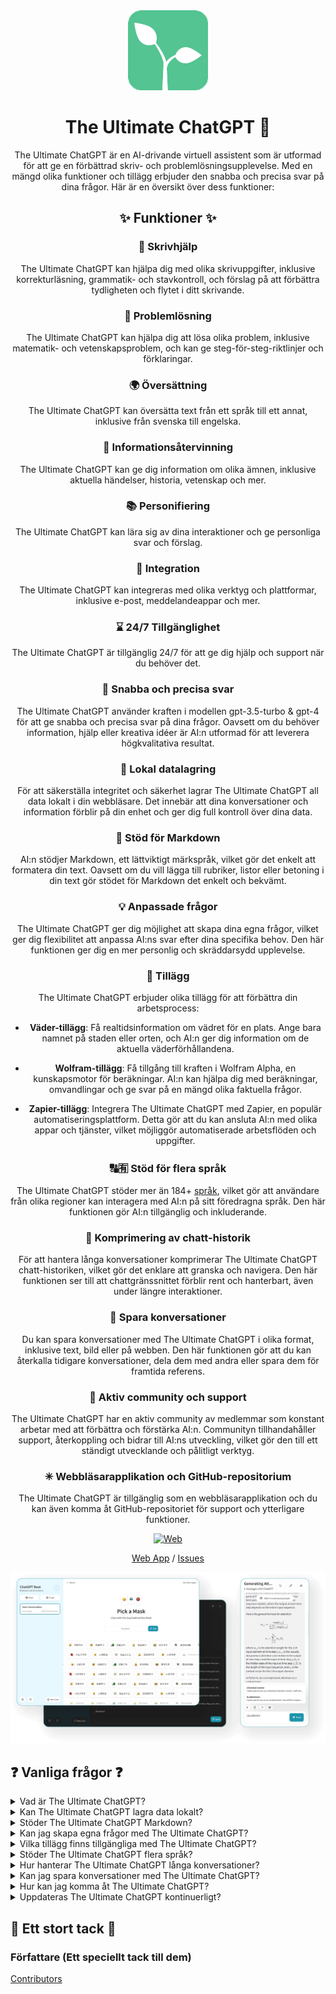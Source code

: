 <div align="center">
<img src="./docs/images/icon.png" alt="The Ultimate ChatGPT Icon"/>

<h1 align="center">The Ultimate ChatGPT 🌟</h1>

The Ultimate ChatGPT är en AI-drivande virtuell assistent som är utformad för att ge en förbättrad skriv- och problemlösningsupplevelse. Med en mängd olika funktioner och tillägg erbjuder den snabba och precisa svar på dina frågor. Här är en översikt över dess funktioner:

## ✨ Funktioner ✨

### 📝 Skrivhjälp
The Ultimate ChatGPT kan hjälpa dig med olika skrivuppgifter, inklusive korrekturläsning, grammatik- och stavkontroll, och förslag på att förbättra tydligheten och flytet i ditt skrivande.

### 💭 Problemlösning
The Ultimate ChatGPT kan hjälpa dig att lösa olika problem, inklusive matematik- och vetenskapsproblem, och kan ge steg-för-steg-riktlinjer och förklaringar.

### 🌍 Översättning
The Ultimate ChatGPT kan översätta text från ett språk till ett annat, inklusive från svenska till engelska.

### 📑 Informationsåtervinning
The Ultimate ChatGPT kan ge dig information om olika ämnen, inklusive aktuella händelser, historia, vetenskap och mer.

### 📚 Personifiering
The Ultimate ChatGPT kan lära sig av dina interaktioner och ge personliga svar och förslag.

### 📎 Integration
The Ultimate ChatGPT kan integreras med olika verktyg och plattformar, inklusive e-post, meddelandeappar och mer.

### ⌛ 24/7 Tillgänglighet
The Ultimate ChatGPT är tillgänglig 24/7 för att ge dig hjälp och support när du behöver det.

### 🚀 Snabba och precisa svar

The Ultimate ChatGPT använder kraften i modellen gpt-3.5-turbo & gpt-4 för att ge snabba och precisa svar på dina frågor. Oavsett om du behöver information, hjälp eller kreativa idéer är AI:n utformad för att leverera högkvalitativa resultat.

### 💾 Lokal datalagring

För att säkerställa integritet och säkerhet lagrar The Ultimate ChatGPT all data lokalt i din webbläsare. Det innebär att dina konversationer och information förblir på din enhet och ger dig full kontroll över dina data.

### 🔢 Stöd för Markdown

AI:n stödjer Markdown, ett lättviktigt märkspråk, vilket gör det enkelt att formatera din text. Oavsett om du vill lägga till rubriker, listor eller betoning i din text gör stödet för Markdown det enkelt och bekvämt.

### 💡 Anpassade frågor

The Ultimate ChatGPT ger dig möjlighet att skapa dina egna frågor, vilket ger dig flexibilitet att anpassa AI:ns svar efter dina specifika behov. Den här funktionen ger dig en mer personlig och skräddarsydd upplevelse.

### 🔆 Tillägg

The Ultimate ChatGPT erbjuder olika tillägg för att förbättra din arbetsprocess:

- **Väder-tillägg**: Få realtidsinformation om vädret för en plats. Ange bara namnet på staden eller orten, och AI:n ger dig information om de aktuella väderförhållandena.

- **Wolfram-tillägg**: Få tillgång till kraften i Wolfram Alpha, en kunskapsmotor för beräkningar. AI:n kan hjälpa dig med beräkningar, omvandlingar och ge svar på en mängd olika faktuella frågor.

- **Zapier-tillägg**: Integrera The Ultimate ChatGPT med Zapier, en populär automatiseringsplattform. Detta gör att du kan ansluta AI:n med olika appar och tjänster, vilket möjliggör automatiserade arbetsflöden och uppgifter.

### 🔠🈶 Stöd för flera språk

The Ultimate ChatGPT stöder mer än 184+ [språk](./SUPPORTED_LANGUAGES.md), vilket gör att användare från olika regioner kan interagera med AI:n på sitt föredragna språk. Den här funktionen gör AI:n tillgänglig och inkluderande.

### 💬 Komprimering av chatt-historik

För att hantera långa konversationer komprimerar The Ultimate ChatGPT chatt-historiken, vilket gör det enklare att granska och navigera. Den här funktionen ser till att chattgränssnittet förblir rent och hanterbart, även under längre interaktioner.

### 📂 Spara konversationer

Du kan spara konversationer med The Ultimate ChatGPT i olika format, inklusive text, bild eller på webben. Den här funktionen gör att du kan återkalla tidigare konversationer, dela dem med andra eller spara dem för framtida referens.

### 🔑 Aktiv community och support

The Ultimate ChatGPT har en aktiv community av medlemmar som konstant arbetar med att förbättra och förstärka AI:n. Communityn tillhandahåller support, återkoppling och bidrar till AI:ns utveckling, vilket gör den till ett ständigt utvecklande och pålitligt verktyg.

### ✳ Webbläsarapplikation och GitHub-repositorium

The Ultimate ChatGPT är tillgänglig som en webbläsarapplikation och du kan även komma åt GitHub-repositoriet för support och ytterligare funktioner.

[![Web][Web-image]][web-url]

[Web App](https://chatgpt.kiask.xyz/) / [Issues](https://github.com/ki-ask/The-Ultimate-ChatGPT/issues)

[web-url]: https://chatgpt.kiask.xyz
   
[download-url]: https://github.com/ki-ask/The-Ultimate-ChatGPT/releases

[Web-image]: https://img.shields.io/badge/Web-PWA-orange?logo=microsoftedge

![cover](./docs/images/cover.png)

</div>

## ❓ Vanliga frågor ❓

<details>
<summary>Vad är The Ultimate ChatGPT?</summary>
The Ultimate ChatGPT är en AI-drivande virtuell assistent som ger snabba och precisa svar på dina frågor och erbjuder olika funktioner och tillägg för att förbättra ditt skrivande och problemlösning.
</details>

<details>
<summary>Kan The Ultimate ChatGPT lagra data lokalt?</summary>
Ja, The Ultimate ChatGPT kan lagra all data lokalt i din webbläsare, vilket ger integritet och säkerhet.
</details>

<details>
<summary>Stöder The Ultimate ChatGPT Markdown?</summary>
Ja, The Ultimate ChatGPT stöder Markdown, vilket gör att du kan formatera din text och skapa rikt innehåll.
</details>

<details>
<summary>Kan jag skapa egna frågor med The Ultimate ChatGPT?</summary>
Ja, du kan skapa egna frågor och anpassa dina interaktioner med The Ultimate ChatGPT.
</details>

<details>
<summary>Vilka tillägg finns tillgängliga med The Ultimate ChatGPT?</summary>
The Ultimate ChatGPT erbjuder tillägg som Väder, Wolfram och Zapier för att förenkla ditt arbete och tillhandahålla ytterligare funktioner.
</details>

<details>
<summary>Stöder The Ultimate ChatGPT flera språk?</summary>
Ja, The Ultimate ChatGPT har inbyggda frågor på flera språk, vilket gör att du kan kommunicera på ditt föredragna språk.
</details>

<details>
<summary>Hur hanterar The Ultimate ChatGPT långa konversationer?</summary>
The Ultimate ChatGPT komprimerar chatt-historiken för att hantera långa konversationer effektivt och ge en sömlös upplevelse.
</details>

<details>
<summary>Kan jag spara konversationer med The Ultimate ChatGPT?</summary>
Ja, du kan spara konversationer i text, bild eller på webben med hjälp av KiAsk Share-funktionen.
</details>

<details>
<summary>Hur kan jag komma åt The Ultimate ChatGPT?</summary>
The Ultimate ChatGPT är tillgänglig som en webbläsarapplikation, och du kan även komma åt GitHub-repositoriet för support och ytterligare funktioner.
</details>

<details>
<summary>Uppdateras The Ultimate ChatGPT kontinuerligt?</summary>
Ja, The Ultimate ChatGPT uppdateras kontinuerligt med uppdateringar och förbättringar, och den har en aktiv community av medlemmar.
</details>

## 🎉 Ett stort tack 🎉

### Författare (Ett speciellt tack till dem)

[Contributors](https://github.com/Yidadaa/ChatGPT-Next-Web/graphs/contributors)

